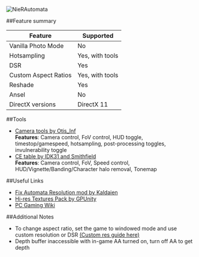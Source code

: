 ![NieRAutomata](Images\nier-automata-header.png "Shot by Midhras")

##Feature summary

Feature | Supported
--|--
Vanilla Photo Mode | No
Hotsampling | Yes, with tools
DSR | Yes
Custom Aspect Ratios | Yes, with tools 
Reshade | Yes
Ansel | No
DirectX versions | DirectX 11
 
##Tools

* [Camera tools by Otis_Inf](https://patreon.com/Otis_Inf)  
**Features**: Camera control, FoV control, HUD toggle, timestop/gamespeed, hotsampling, post-processing toggles, invulnerability toggle
* [CE table by IDK31 and Smithfield](..\CheatTables\nier_automata_121.ct)  
**Features**: Camera control, FoV, Speed control, HUD/Vignette/Banding/Character halo removal, Tonemap

##Useful Links

* [Fix Automata Resolution mod by Kaldaien](https://steamcommunity.com/sharedfiles/filedetails/?id=682947327)
* [Hi-res Textures Pack by GPUnity](https://www.nexusmods.com/nierautomata/mods/5)
* [PC Gaming Wiki](https://pcgamingwiki.com/wiki/Nier:_Automata)

##Additional Notes
* To change aspect ratio, set the game to windowed mode and use custom resolution or DSR [(Custom res guide here)](..\GeneralGuides\custom_dsr_resolutions.htm)
* Depth buffer inaccessible with in-game AA turned on, turn off AA to get depth
